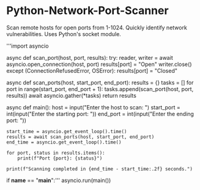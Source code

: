 # Python-Network-Port-Scanner
Scan remote hosts for open ports from 1-1024. Quickly identify network vulnerabilities. Uses Python's socket module.


'''import asyncio

async def scan_port(host, port, results):
    try:
        reader, writer = await asyncio.open_connection(host, port)
        results[port] = "Open"
        writer.close()
    except (ConnectionRefusedError, OSError):
        results[port] = "Closed"

async def scan_ports(host, start_port, end_port):
    results = {}
    tasks = []
    for port in range(start_port, end_port + 1):
        tasks.append(scan_port(host, port, results))
    await asyncio.gather(*tasks)
    return results

async def main():
    host = input("Enter the host to scan: ")
    start_port = int(input("Enter the starting port: "))
    end_port = int(input("Enter the ending port: "))

    start_time = asyncio.get_event_loop().time()
    results = await scan_ports(host, start_port, end_port)
    end_time = asyncio.get_event_loop().time()

    for port, status in results.items():
        print(f"Port {port}: {status}")

    print(f"Scanning completed in {end_time - start_time:.2f} seconds.")

if __name__ == "__main__":'''
    asyncio.run(main())
